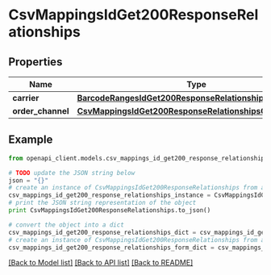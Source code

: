 # CsvMappingsIdGet200ResponseRelationships


## Properties
Name | Type | Description | Notes
------------ | ------------- | ------------- | -------------
**carrier** | [**BarcodeRangesIdGet200ResponseRelationshipsCarrier**](BarcodeRangesIdGet200ResponseRelationshipsCarrier.md) |  | [optional] 
**order_channel** | [**CsvMappingsIdGet200ResponseRelationshipsOrderChannel**](CsvMappingsIdGet200ResponseRelationshipsOrderChannel.md) |  | [optional] 

## Example

```python
from openapi_client.models.csv_mappings_id_get200_response_relationships import CsvMappingsIdGet200ResponseRelationships

# TODO update the JSON string below
json = "{}"
# create an instance of CsvMappingsIdGet200ResponseRelationships from a JSON string
csv_mappings_id_get200_response_relationships_instance = CsvMappingsIdGet200ResponseRelationships.from_json(json)
# print the JSON string representation of the object
print CsvMappingsIdGet200ResponseRelationships.to_json()

# convert the object into a dict
csv_mappings_id_get200_response_relationships_dict = csv_mappings_id_get200_response_relationships_instance.to_dict()
# create an instance of CsvMappingsIdGet200ResponseRelationships from a dict
csv_mappings_id_get200_response_relationships_form_dict = csv_mappings_id_get200_response_relationships.from_dict(csv_mappings_id_get200_response_relationships_dict)
```
[[Back to Model list]](../README.md#documentation-for-models) [[Back to API list]](../README.md#documentation-for-api-endpoints) [[Back to README]](../README.md)



